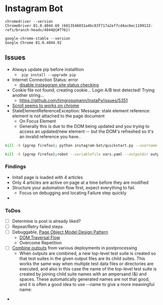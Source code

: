 # Instagram Bot

```
chromedriver --version
ChromeDriver 81.0.4044.69 (6813546031a4bc83f717a2ef7cd4ac6ec1199132-refs/branch-heads/4044@{#776})

google-chrome-stable --version
Google Chrome 81.0.4044.92
```

## Issues

* Always update pip before installtion
  * ` pip install --upgrade pip`
* Internet Connection Status: error
  * [disable instaggram site status checking](https://github.com/InstaPy/instapy-quickstart/issues/118)
* Cookie file not found, creating cookie... Login A/B test detected! Trying another string...
  * https://github.com/timgrossmann/InstaPy/issues/5351
* [Scroll seems to works on chrome](https://github.com/robotframework/SeleniumLibrary/pull/1083)
* StaleElementReferenceException: Message: stale element reference: element is not attached to the page document
  * On Focus Element
  * Generally this is due to the DOM being updated and you trying to access an updated/new element -- but the DOM's refreshed so it's an invalid reference you have..



```sh
kill -9 (pgrep firefox); python instagram-bot/quickstart.py --username abcd --password 1234

kill -9 (pgrep firefox);robot --variablefile vars.yaml --outputdir output instagram-bot/instagram.robot
```

### Findings

* Initall page is loaded with 4 articles
* Only 4 articles are active on page at a time before they are modified
* Structure your automation flow first, expect everything to fail.
  * Focus on debugging and locating Failure step quickly
*

### ToDos

* [ ] Determine is post is already liked?
* [ ] Repeat/Retry failed steps
* [ ] Debuggable, [Page Object Model Design Pattern](https://martinfowler.com/bliki/PageObject.html)
  * [DOM Traversal Flow](https://en.wikipedia.org/wiki/Document_Object_Model)
  * Overcome Repetition
* [ ] [Combine outputs](https://robotframework.org/robotframework/latest/RobotFrameworkUserGuide.html#combining-outputs) from various deployments in postprocessing
  * When outputs are combined, a new top-level test suite is created so that test suites in the given output files are its child suites. This works the same way when multiple test data files or directories are executed, and also in this case the name of the top-level test suite is created by joining child suite names with an ampersand (&) and spaces. These automatically generated names are not that good, and it is often a good idea to use --name to give a more meaningful name:
*